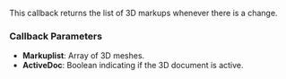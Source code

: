 This callback returns the list of 3D markups whenever there is a change.

### Callback Parameters
- **Markuplist**: Array of 3D meshes.
- **ActiveDoc**: Boolean indicating if the 3D document is active.